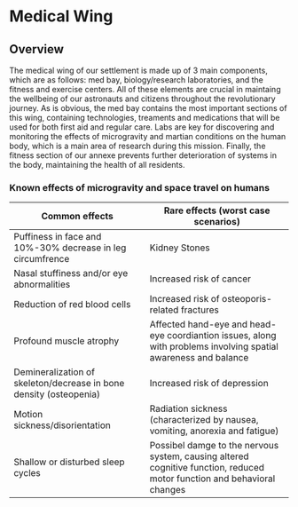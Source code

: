 # Medical Wing
## Overview
The medical wing of our settlement is made up of 3 main components, which are as follows: med bay, biology/research laboratories, and the fitness and exercise centers. All of these elements are crucial in maintaing the wellbeing of our astronauts and citizens throughout the revolutionary journey. As is obvious, the med bay contains the most important sections of this wing, containing technologies, treaments and medications that will be used for both first aid and regular care. Labs are key for discovering and monitoring the effects of microgravity and martian conditions on the human body, which is a main area of research during this mission. Finally, the fitness section of our annexe prevents further deterioration of systems in the body, maintaining the health of all residents. 

### Known effects of microgravity and space travel on humans
|Common effects| Rare effects (worst case scenarios) |
|---|---|
|Puffiness in face and 10%-30% decrease in leg circumfrence| Kidney Stones|
|Nasal stuffiness and/or eye abnormalities| Increased risk of cancer |
|Reduction of red blood cells | Increased risk of osteoporis-related fractures|
|Profound muscle atrophy| Affected hand-eye and head-eye coordiantion issues, along with problems involving spatial awareness and balance |
|Demineralization of skeleton/decrease in bone density (osteopenia)| Increased risk of depression |
|Motion sickness/disorientation| Radiation sickness (characterized by nausea, vomiting, anorexia and fatigue) |
|Shallow or disturbed sleep cycles| Possibel damge to the nervous system, causing altered cognitive function, reduced motor function and behavioral changes|

